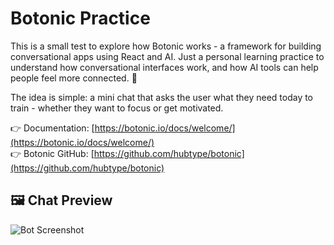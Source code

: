 # Botonic Practice

This is a small test to explore how Botonic works - a framework for building conversational apps using React and AI. Just a personal learning practice to understand how conversational interfaces work, and how AI tools can help people feel more connected. 🌱

The idea is simple: a mini chat that asks the user what they need today to train - whether they want to focus or get motivated.

👉 Documentation: [https://botonic.io/docs/welcome/](https://botonic.io/docs/welcome/)  
👉 Botonic GitHub: [https://github.com/hubtype/botonic](https://github.com/hubtype/botonic)

## 🖼️ Chat Preview

![Bot Screenshot](assets/botonic-chat.png)
